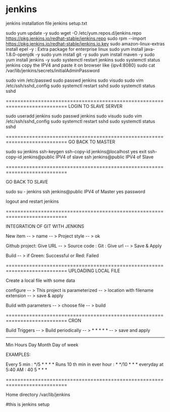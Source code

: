 # jenkins
jenkins installation file
jenkins setup.txt

sudo yum update -y
sudo wget -O /etc/yum.repos.d/jenkins.repo https://pkg.jenkins.io/redhat-stable/jenkins.repo
sudo rpm --import https://pkg.jenkins.io/redhat-stable/jenkins.io.key
sudo amazon-linux-extras install epel -y	: Extra package for enterprise linux
sudo yum install java-1.8.0-openjdk -y
sudo yum install git -y
sudo yum install maven -y
sudo yum install jenkins -y
sudo systemctl restart jenkins
sudo systemctl status jenkins
copy the IPV4 and paste it on browser like {ipv4:8080}
sudo cat /var/lib/jenkins/secrets/initialAdminPassword


sudo vim /etc/passwd
sudo passwd jenkins
sudo visudo
sudo vim /etc/ssh/sshd_config
sudo systemctl restart sshd
sudo systemctl status sshd

===========================================================================
LOGIN TO SLAVE SERVER

sudo useradd jenkins
sudo passwd jenkins
sudo visudo
sudo vim /etc/ssh/sshd_config
sudo systemctl restart sshd
sudo systemctl status sshd

===========================================================================
GO BACK TO MASTER

sudo su jenkins
ssh-keygen
ssh-copy-id jenkins@localhost
yes
exit 
ssh-copy-id jenkins@public IPV4 of slave
ssh jenkins@public IPV4 of Slave

===========================================================================

GO BACK TO SLAVE

sudo su - jenkins
ssh jenkins@public IPV4 of Master
yes 
password

logout and restart jenkins

===========================================================================


INTEGRATION OF GIT WITH JENKINS

New item -- > name -- > Project style -- > ok

Github project: Give URL -- > Source code : Git : Give url -- > Save & Apply

Build -- > if Green: Successful or Red: Failed

===========================================================================
UPLOADING LOCAL FILE

Create a local file with some data

configure -- > This project is parameterized -- > location with filename extension -- >  save & apply

Build with parameters -- > choose file -- > build

===========================================================================
CRON 

Build Triggers -- > Build periodically -- > * * * * * -- > save and apply

*	*	*	*	*
Min	Hours	Day 	Month	Day of week

EXAMPLES:

Every 5 min			:	*/5 	* 	* 	* 	*
Runs 10 th min in ever hour	:	*	*/10	* 	* 	* 
everyday at 5:40 AM		:	40	5	*	*	*

===========================================================================

Home directory
/var/lib/jenkins

#this is jenkins setup
